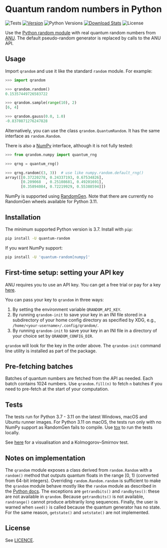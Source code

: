 # Quantum random numbers in Python

![Tests](https://github.com/sbalian/quantum-random/workflows/Tests/badge.svg)
[![Version](https://img.shields.io/pypi/v/quantum-random)](https://pypi.org/project/quantum-random/)
![Python Versions](https://img.shields.io/pypi/pyversions/quantum-random)
[![Download Stats](https://img.shields.io/pypi/dm/quantum-random)](https://pypistats.org/packages/quantum-random)
![License](https://img.shields.io/github/license/sbalian/quantum-random)

Use the [Python random module][pyrandom] with real quantum random numbers from
[ANU][anu]. The default pseudo-random generator is replaced by calls to
the ANU API.

## Usage

Import `qrandom` and use it like the standard `random` module. For example:

```python
>>> import qrandom

>>> qrandom.random()
0.15357449726583722

>>> qrandom.sample(range(10), 2)
[6, 4]

>>> qrandom.gauss(0.0, 1.0)
-0.8370871276247828
```

Alternatively, you can use the class `qrandom.QuantumRandom`. It has the same
interface as `random.Random`.

There is also a [NumPy][numpy] interface, although it is not fully tested:

```python
>>> from qrandom.numpy import quantum_rng

>>> qrng = quantum_rng()

>>> qrng.random((3, 3))  # use like numpy.random.default_rng()
array([[0.37220278, 0.24337193, 0.67534826],
       [0.209068  , 0.25108681, 0.49201691],
       [0.35894084, 0.72219929, 0.55388594]])
```

NumPy is supported using [RandomGen][randomgen]. Note that there are currently
no RandomGen wheels available for Python 3.11.

## Installation

The minimum supported Python version is 3.7. Install with `pip`:

```bash
pip install -U quantum-random
```

If you want NumPy support:

```bash
pip install -U 'quantum-random[numpy]'
```

## First-time setup: setting your API key

ANU requires you to use an API key. You can get a free trial or pay for a key
[here][anupricing].

You can pass your key to `qrandom` in three ways:

1. By setting the environment variable `QRANDOM_API_KEY`.
2. By running `qrandom-init` to save your key in an INI file
stored in a subdirectory of your home config directory as specified
by XDG, e.g., `/home/<your-username>/.config/qrandom/`.
3. By running `qrandom-init` to save your key in an INI file in a directory
of your choice set by `QRANDOM_CONFIG_DIR`.

`qrandom` will look for the key in the order above. The `qrandom-init`
command line utility is installed as part of the package.

## Pre-fetching batches

Batches of quantum numbers are fetched from the API as needed.
Each batch contains 1024 numbers. Use `qrandom.fill(n)` to fetch `n` batches
if you need to pre-fetch at the start of your computation.

## Tests

The tests run for Python 3.7 - 3.11 on the latest Windows,
macOS and Ubuntu runner images. For Python 3.11 on macOS, the tests run
only with no NumPy support as RandomGen fails to compile. Use [tox][tox] to run
the tests locally.

See [here](./analysis/uniform.md) for a visualisation and a Kolmogorov–Smirnov
test.

## Notes on implementation

The `qrandom` module exposes a class derived from `random.Random` with a
`random()` method that outputs quantum floats in the range [0, 1)
(converted from 64-bit integers). Overriding `random.Random.random`
is sufficient to make the `qrandom` module behave mostly like the
`random` module as described in the [Python docs][pyrandom]. The exceptions
are `getrandbits()` and `randbytes()`: these are not available in
`qrandom`. Because `getrandbits()` is not available, `randrange()` cannot
produce arbitrarily long sequences. Finally, the user is warned when `seed()`
is called because the quantum generator has no state. For the same reason,
`getstate()` and `setstate()` are not implemented.

## License

See [LICENCE](./LICENSE).

[anu]: https://quantumnumbers.anu.edu.au
[anupricing]: https://quantumnumbers.anu.edu.au/pricing
[pyrandom]: https://docs.python.org/3/library/random.html
[tox]: https://tox.wiki/en/latest/
[numpy]: https://numpy.org
[randomgen]: https://github.com/bashtage/randomgen
